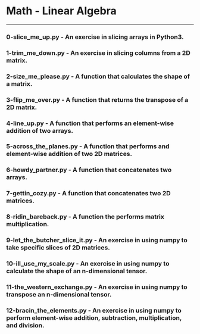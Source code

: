 # Math - Linear Algebra
----------
### 0-slice_me_up.py - An exercise in slicing arrays in Python3.

### 1-trim_me_down.py - An exercise in slicing columns from a 2D matrix.

### 2-size_me_please.py - A function that calculates the shape of a matrix.

### 3-flip_me_over.py - A function that returns the transpose of a 2D matrix.

### 4-line_up.py - A function that performs an element-wise addition of two arrays.

### 5-across_the_planes.py - A function that performs and element-wise addition of two 2D matrices.

### 6-howdy_partner.py - A function that concatenates two arrays.

### 7-gettin_cozy.py - A function that concatenates two 2D matrices.

### 8-ridin_bareback.py - A function the performs matrix multiplication.

### 9-let_the_butcher_slice_it.py - An exercise in using numpy to take specific slices of 2D matrices.

### 10-ill_use_my_scale.py - An exercise in using numpy to calculate the shape of an n-dimensional tensor.

### 11-the_western_exchange.py - An exercise in using numpy to transpose an n-dimensional tensor.

### 12-bracin_the_elements.py - An exercise in using numpy to perform element-wise addition, subtraction, multiplication, and division.
